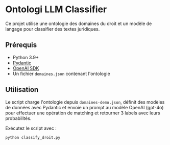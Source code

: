 # Ontologi LLM Classifier

Ce projet utilise une ontologie des domaines du droit et un modèle de langage pour classifier des textes juridiques.

## Prérequis

- Python 3.9+
- [Pydantic](https://pydantic-docs.helpmanual.io/)
- [OpenAI SDK](https://github.com/openai/openai-python)
- Un fichier `domaines.json` contenant l'ontologie

## Utilisation

Le script charge l'ontologie depuis `domaines-demo.json`, définit des modèles de données avec Pydantic et envoie un prompt au modèle OpenAI (gpt-4o) pour effectuer une opération de matching et retourner 3 labels avec leurs probabilités.

Exécutez le script avec :

```bash
python classify_droit.py
